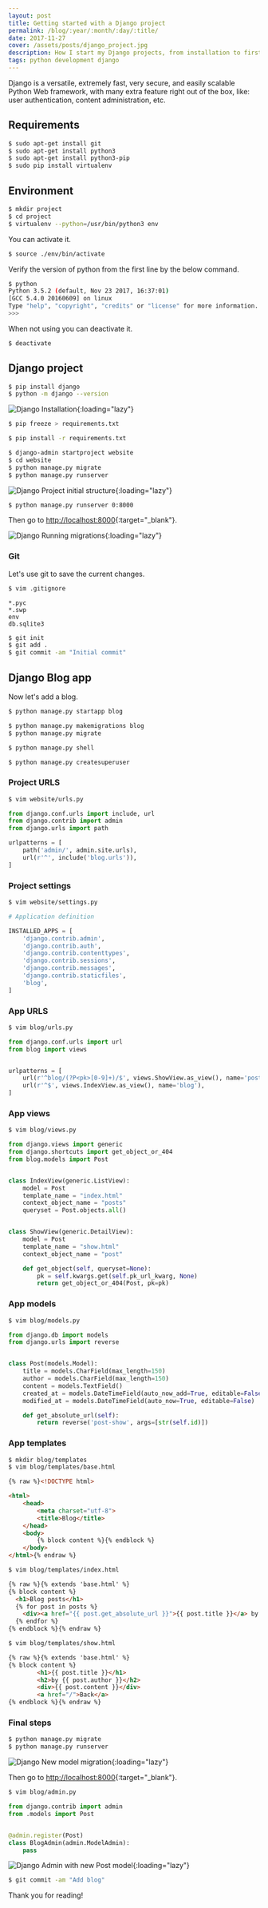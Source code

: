```yaml
---
layout: post
title: Getting started with a Django project
permalink: /blog/:year/:month/:day/:title/
date: 2017-11-27
cover: /assets/posts/django_project.jpg
description: How I start my Django projects, from installation to first page.
tags: python development django
---
```


Django is a versatile, extremely fast, very secure, and easily scalable Python Web framework, with many extra feature right out of the box, like: user authentication, content administration, etc.

## Requirements


```bash
$ sudo apt-get install git
$ sudo apt-get install python3
$ sudo apt-get install python3-pip
$ sudo pip install virtualenv
```

## Environment

```bash
$ mkdir project
$ cd project
$ virtualenv --python=/usr/bin/python3 env
```


You can activate it.

```bash
$ source ./env/bin/activate
```

Verify the version of python from the first line by the below command.

```bash
$ python
Python 3.5.2 (default, Nov 23 2017, 16:37:01)
[GCC 5.4.0 20160609] on linux
Type "help", "copyright", "credits" or "license" for more information.
>>>
```

When not using you can deactivate it.
```bash
$ deactivate
```

## Django project

```bash
$ pip install django
$ python -m django --version
```

![Django Installation](/assets/posts/django_2017/0_django_installed.jpg){:loading="lazy"}

```bash
$ pip freeze > requirements.txt
```

```bash
$ pip install -r requirements.txt
```

```bash
$ django-admin startproject website
$ cd website
$ python manage.py migrate
$ python manage.py runserver
```

![Django Project initial structure](/assets/posts/django_2017/1_initial_structure.jpg){:loading="lazy"}

```bash
$ python manage.py runserver 0:8000
```

Then go to [http://localhost:8000](http://localhost:8000){:target="_blank"}.

![Django Running migrations](/assets/posts/django_2017/2_running_migrations.jpg){:loading="lazy"}

### Git

Let's use git to save the current changes.

```bash
$ vim .gitignore
```

```
*.pyc
*.swp
env
db.sqlite3
```

```bash
$ git init
$ git add .
$ git commit -am "Initial commit"
```

## Django Blog app

Now let's add a blog.

```bash
$ python manage.py startapp blog
```

```bash
$ python manage.py makemigrations blog
$ python manage.py migrate
```

```bash
$ python manage.py shell
```

```bash
$ python manage.py createsuperuser
```

### Project URLS

```bash
$ vim website/urls.py
```

```python
from django.conf.urls import include, url
from django.contrib import admin
from django.urls import path

urlpatterns = [
    path('admin/', admin.site.urls),
    url(r'^', include('blog.urls')),
]
```

### Project settings

```bash
$ vim website/settings.py
```

```python
# Application definition

INSTALLED_APPS = [
    'django.contrib.admin',
    'django.contrib.auth',
    'django.contrib.contenttypes',
    'django.contrib.sessions',
    'django.contrib.messages',
    'django.contrib.staticfiles',
    'blog',
]
```

### App URLS

```bash
$ vim blog/urls.py
```

```python
from django.conf.urls import url
from blog import views


urlpatterns = [
    url(r'^blog/(?P<pk>[0-9]+)/$', views.ShowView.as_view(), name='post-show'),
    url(r'^$', views.IndexView.as_view(), name='blog'),
]
```

### App views

```bash
$ vim blog/views.py
```

```python
from django.views import generic
from django.shortcuts import get_object_or_404
from blog.models import Post


class IndexView(generic.ListView):
    model = Post
    template_name = "index.html"
    context_object_name = "posts"
    queryset = Post.objects.all()


class ShowView(generic.DetailView):
    model = Post
    template_name = "show.html"
    context_object_name = "post"

    def get_object(self, queryset=None):
        pk = self.kwargs.get(self.pk_url_kwarg, None)
        return get_object_or_404(Post, pk=pk)
```

### App models

```bash
$ vim blog/models.py
```

```python
from django.db import models
from django.urls import reverse


class Post(models.Model):
    title = models.CharField(max_length=150)
    author = models.CharField(max_length=150)
    content = models.TextField()
    created_at = models.DateTimeField(auto_now_add=True, editable=False)
    modified_at = models.DateTimeField(auto_now=True, editable=False)

    def get_absolute_url(self):
        return reverse('post-show', args=[str(self.id)])
```

### App templates

```bash
$ mkdir blog/templates
$ vim blog/templates/base.html
```

```html
{% raw %}<!DOCTYPE html>

<html>
    <head>
        <meta charset="utf-8">
        <title>Blog</title>
    </head>
    <body>
        {% block content %}{% endblock %}
    </body>
</html>{% endraw %}
```

```bash
$ vim blog/templates/index.html
```

```html
{% raw %}{% extends 'base.html' %}
{% block content %}
  <h1>Blog posts</h1>
  {% for post in posts %}
    <div><a href="{{ post.get_absolute_url }}">{{ post.title }}</a> by {{ post.author }}</div>
  {% endfor %}
{% endblock %}{% endraw %}
```

```bash
$ vim blog/templates/show.html
```

```html
{% raw %}{% extends 'base.html' %}
{% block content %}
        <h1>{{ post.title }}</h1>
        <h2>by {{ post.author }}</h2>
        <div>{{ post.content }}</div>
        <a href="/">Back</a>
{% endblock %}{% endraw %}
```

### Final steps

```bash
$ python manage.py migrate
$ python manage.py runserver
```
![Django New model migration](/assets/posts/django_2017/4_new_model_migration.jpg){:loading="lazy"}

Then go to [http://localhost:8000](http://localhost:8000){:target="_blank"}.

```bash
$ vim blog/admin.py
```

```python
from django.contrib import admin
from .models import Post


@admin.register(Post)
class BlogAdmin(admin.ModelAdmin):
    pass
```

![Django Admin with new Post model](/assets/posts/django_2017/5_django_admin_with_new_model.jpg){:loading="lazy"}

```bash
$ git commit -am "Add blog"
```

Thank you for reading!
